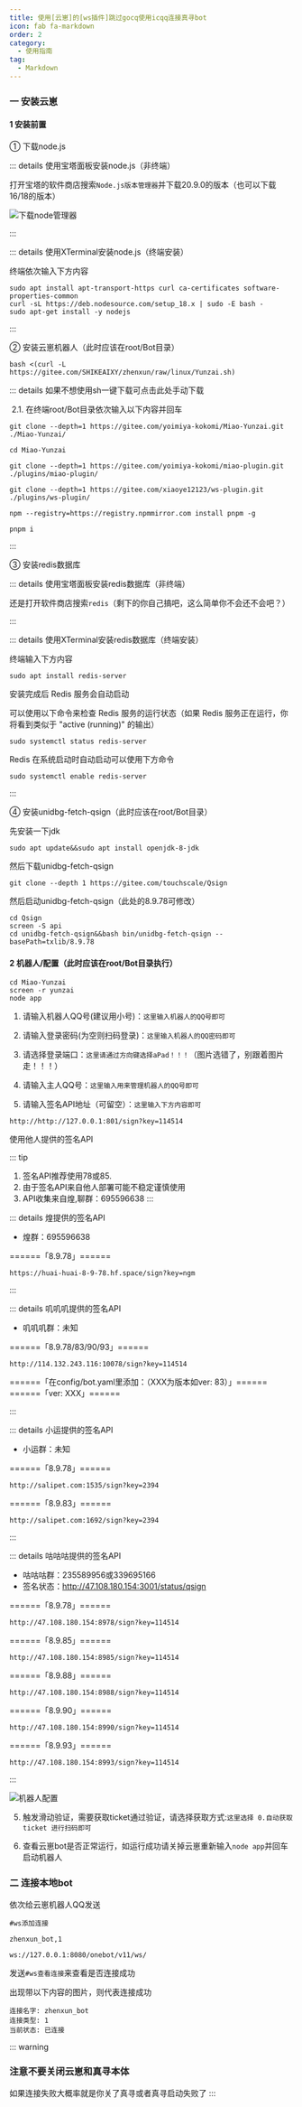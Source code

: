 ```yaml
---
title: 使用[云崽]的[ws插件]跳过gocq使用icqq连接真寻bot
icon: fab fa-markdown
order: 2
category:
  - 使用指南
tag:
  - Markdown
---
```


### 一 安装云崽

#### 1 安装前置

① 下载node.js

::: details 使用宝塔面板安装node.js（非终端）

打开宝塔的软件商店搜索`Node.js版本管理器`并下载20.9.0的版本（也可以下载16/18的版本）

![下载node管理器](../../img/下载node管理器.png)

:::

::: details 使用XTerminal安装node.js（终端安装）

终端依次输入下方内容

```
sudo apt install apt-transport-https curl ca-certificates software-properties-common
curl -sL https://deb.nodesource.com/setup_18.x | sudo -E bash -
sudo apt-get install -y nodejs
```
:::

② 安装云崽机器人（此时应该在root/Bot目录）

```
bash <(curl -L https://gitee.com/SHIKEAIXY/zhenxun/raw/linux/Yunzai.sh)
```

::: details 如果不想使用sh一键下载可点击此处手动下载

&nbsp;2.1. 在终端root/Bot目录依次输入以下内容并回车 

```
git clone --depth=1 https://gitee.com/yoimiya-kokomi/Miao-Yunzai.git ./Miao-Yunzai/
```
```
cd Miao-Yunzai
```
```
git clone --depth=1 https://gitee.com/yoimiya-kokomi/miao-plugin.git ./plugins/miao-plugin/
```
```
git clone --depth=1 https://gitee.com/xiaoye12123/ws-plugin.git ./plugins/ws-plugin/
```
```
npm --registry=https://registry.npmmirror.com install pnpm -g
```
```
pnpm i
```
:::

③ 安装redis数据库

::: details 使用宝塔面板安装redis数据库（非终端）

还是打开软件商店搜索`redis`（剩下的你自己搞吧，这么简单你不会还不会吧？）

:::

::: details 使用XTerminal安装redis数据库（终端安装）

终端输入下方内容

```
sudo apt install redis-server
```

安装完成后 Redis 服务会自动启动

可以使用以下命令来检查 Redis 服务的运行状态（如果 Redis 服务正在运行，你将看到类似于 "active (running)" 的输出）

```
sudo systemctl status redis-server
```

Redis 在系统启动时自动启动可以使用下方命令

```
sudo systemctl enable redis-server
```

:::

④ 安装unidbg-fetch-qsign（此时应该在root/Bot目录）

先安装一下jdk
```
sudo apt update&&sudo apt install openjdk-8-jdk
```

然后下载unidbg-fetch-qsign
```
git clone --depth 1 https://gitee.com/touchscale/Qsign
```

然后启动unidbg-fetch-qsign（此处的8.9.78可修改）
```
cd Qsign
screen -S api
cd unidbg-fetch-qsign&&bash bin/unidbg-fetch-qsign --basePath=txlib/8.9.78
```

#### 2 机器人/配置（此时应该在root/Bot目录执行）

```
cd Miao-Yunzai
screen -r yunzai
node app
```

1. 请输入机器人QQ号(建议用小号)：`这里输入机器人的QQ号即可`

2. 请输入登录密码(为空则扫码登录)：`这里输入机器人的QQ密码即可`

3. 请选择登录端口：`这里请通过方向键选择aPad！！！`（图片选错了，别跟着图片走！！！）

4. 请输入主人QQ号：`这里输入用来管理机器人的QQ号即可`

5. 请输入签名API地址（可留空）：`这里输入下方内容即可`

```
http://http://127.0.0.1:801/sign?key=114514
```

使用他人提供的签名API

::: tip
1. 签名API推荐使用78或85.
2. 由于签名API来自他人部署可能不稳定谨慎使用
3. API收集来自煌,聊群：695596638
:::

::: details 煌提供的签名API

- 煌群：695596638

======「8.9.78」======
``` link
https://huai-huai-8-9-78.hf.space/sign?key=ngm
```
:::

::: details 叽叽叽提供的签名API

- 叽叽叽群：未知

======「8.9.78/83/90/93」======
``` link
http://114.132.243.116:10078/sign?key=114514
```
======「在config/bot.yaml里添加：（XXX为版本如ver: 83）」======
======「ver: XXX」======

:::

::: details 小运提供的签名API

- 小运群：未知

======「8.9.78」======
``` link
http://salipet.com:1535/sign?key=2394
```
======「8.9.83」======
``` link
http://salipet.com:1692/sign?key=2394
```
:::

::: details 咕咕咕提供的签名API

- 咕咕咕群：235589956或339695166
- 签名状态：http://47.108.180.154:3001/status/qsign

======「8.9.78」======
``` link
http://47.108.180.154:8978/sign?key=114514  
```
======「8.9.85」======
``` link
http://47.108.180.154:8985/sign?key=114514
```
======「8.9.88」======
``` link
http://47.108.180.154:8988/sign?key=114514
```
======「8.9.90」======
``` link
http://47.108.180.154:8990/sign?key=114514
```
======「8.9.93」======
``` link
http://47.108.180.154:8993/sign?key=114514
```

:::

![机器人配置](../../img/机器人配置.png)

5. 触发滑动验证，需要获取ticket通过验证，请选择获取方式:`这里选择 0.自动获取ticket 进行扫码即可`

6. 查看云崽bot是否正常运行，如运行成功请关掉云崽重新输入`node app`并回车启动机器人

### 二 连接本地bot

依次给云崽机器人QQ发送

```
#ws添加连接
``` 
```
zhenxun_bot,1
``` 
```
ws://127.0.0.1:8080/onebot/v11/ws/
``` 
发送`#ws查看连接`来查看是否连接成功

出现带以下内容的图片，则代表连接成功
```
连接名字: zhenxun_bot
连接类型: 1
当前状态: 已连接
```

::: warning
### 注意不要关闭云崽和真寻本体

如果连接失败大概率就是你关了真寻或者真寻启动失败了
:::